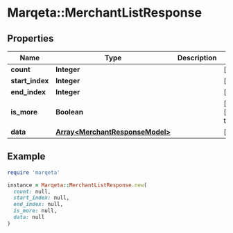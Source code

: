 # Marqeta::MerchantListResponse

## Properties

| Name | Type | Description | Notes |
| ---- | ---- | ----------- | ----- |
| **count** | **Integer** |  | [optional] |
| **start_index** | **Integer** |  | [optional] |
| **end_index** | **Integer** |  | [optional] |
| **is_more** | **Boolean** |  | [optional][default to false] |
| **data** | [**Array&lt;MerchantResponseModel&gt;**](MerchantResponseModel.md) |  | [optional] |

## Example

```ruby
require 'marqeta'

instance = Marqeta::MerchantListResponse.new(
  count: null,
  start_index: null,
  end_index: null,
  is_more: null,
  data: null
)
```

